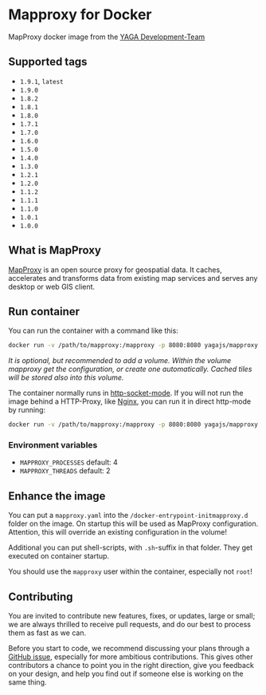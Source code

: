 # Mapproxy for Docker

MapProxy docker image from the [YAGA Development-Team](https://yagajs.org)

## Supported tags

* `1.9.1`, `latest`
* `1.9.0`
* `1.8.2`
* `1.8.1`
* `1.8.0`
* `1.7.1`
* `1.7.0`
* `1.6.0`
* `1.5.0`
* `1.4.0`
* `1.3.0`
* `1.2.1`
* `1.2.0`
* `1.1.2`
* `1.1.1`
* `1.1.0`
* `1.0.1`
* `1.0.0`

## What is MapProxy

[MapProxy](https://mapproxy.org/) is an open source proxy for geospatial data. It caches, accelerates and transforms
data from existing map services and serves any desktop or web GIS client.

## Run container

You can run the container with a command like this:

```bash
docker run -v /path/to/mapproxy:/mapproxy -p 8080:8080 yagajs/mapproxy
```

*It is optional, but recommended to add a volume. Within the volume mapproxy get the configuration, or create one
automatically. Cached tiles will be stored also into this volume.*

The container normally runs in [http-socket-mode](http://uwsgi-docs.readthedocs.io/en/latest/HTTP.html). If you will not
run the image behind a HTTP-Proxy, like [Nginx](http://nginx.org/), you can run it in direct http-mode by running:

```bash
docker run -v /path/to/mapproxy:/mapproxy -p 8080:8080 yagajs/mapproxy mapproxy http
```

### Environment variables

* `MAPPROXY_PROCESSES` default: 4
* `MAPPROXY_THREADS` default: 2

## Enhance the image

You can put a `mapproxy.yaml` into the `/docker-entrypoint-initmapproxy.d` folder on the image. On startup this will be
used as MapProxy configuration. Attention, this will override an existing configuration in the volume!

Additional you can put shell-scripts, with `.sh`-suffix in that folder. They get executed on container startup.

You should use the `mapproxy` user within the container, especially not `root`!

## Contributing

You are invited to contribute new features, fixes, or updates, large or small; we are always thrilled to receive pull
requests, and do our best to process them as fast as we can.

Before you start to code, we recommend discussing your plans through a
[GitHub issue](https://github.com/yagajs/docker-mapproxy/issues), especially for more ambitious contributions.
This gives other contributors a chance to point you in the right direction, give you feedback on your design, and help
you find out if someone else is working on the same thing.
